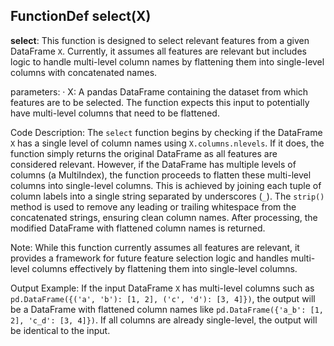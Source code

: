 ## FunctionDef select(X)
**select**: This function is designed to select relevant features from a given DataFrame `X`. Currently, it assumes all features are relevant but includes logic to handle multi-level column names by flattening them into single-level columns with concatenated names.

parameters:
· X: A pandas DataFrame containing the dataset from which features are to be selected. The function expects this input to potentially have multi-level columns that need to be flattened.

Code Description: The `select` function begins by checking if the DataFrame `X` has a single level of column names using `X.columns.nlevels`. If it does, the function simply returns the original DataFrame as all features are considered relevant. However, if the DataFrame has multiple levels of columns (a MultiIndex), the function proceeds to flatten these multi-level columns into single-level columns. This is achieved by joining each tuple of column labels into a single string separated by underscores (`_`). The `strip()` method is used to remove any leading or trailing whitespace from the concatenated strings, ensuring clean column names. After processing, the modified DataFrame with flattened column names is returned.

Note: While this function currently assumes all features are relevant, it provides a framework for future feature selection logic and handles multi-level columns effectively by flattening them into single-level columns.

Output Example: If the input DataFrame `X` has multi-level columns such as `pd.DataFrame({('a', 'b'): [1, 2], ('c', 'd'): [3, 4]})`, the output will be a DataFrame with flattened column names like `pd.DataFrame({'a_b': [1, 2], 'c_d': [3, 4]})`. If all columns are already single-level, the output will be identical to the input.
